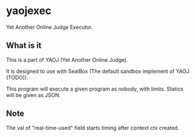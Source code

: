 <!--
 * @Author: FunctionSir
 * @License: AGPLv3
 * @Date: 2025-05-12 21:39:56
 * @LastEditTime: 2025-05-12 22:49:07
 * @LastEditors: FunctionSir
 * @Description: -
 * @FilePath: /yaojexec/README.md
-->
# yaojexec

Yet Another Online Judge Executor.

## What is it

This is a part of YAOJ (Yet Another Online Judge).

It is designed to use with SealBox (The default sandbox implement of YAOJ (TODO)).

This program will execute a given program as nobody, with limits. Statics will be given as JSON.

## Note

The val of "real-time-used" field starts timing after context ctx created.
